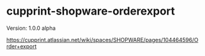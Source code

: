 # cupprint-shopware-orderexport

Version: 1.0.0 alpha

https://cupprint.atlassian.net/wiki/spaces/SHOPWARE/pages/104464596/Order+export